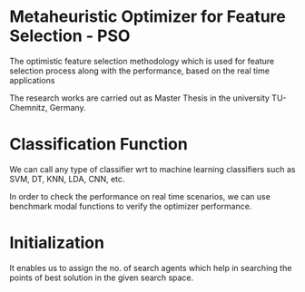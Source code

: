 # Metaheuristic Optimizer for Feature Selection - PSO

The optimistic feature selection methodology which is used for feature selection process along with the performance, based  on the real time applications

The research works are carried out as Master Thesis in the university TU-Chemnitz, Germany.

# Classification Function

We can call any type of classifier wrt to machine learning classifiers such as SVM, DT, KNN, LDA, CNN, etc.

In order to check the performance on real time scenarios, we can use benchmark modal functions to verify the optimizer performance.

# Initialization

It enables us to assign the no. of search agents which help in searching the points of best solution in the given search space.


